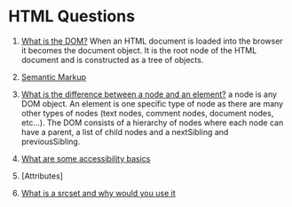 # HTML Questions

1. [What is the DOM?]() When an HTML document is loaded into the browser it becomes the document object. It is the root node of the HTML document and is constructed as a tree of objects.
2. [Semantic Markup]()
3. [What is the difference between a node and an element?]() a node is any DOM object. An element is one specific type of node as there are many other types of nodes (text nodes, comment nodes, document nodes, etc...). The DOM consists of a hierarchy of nodes where each node can have a parent, a list of child nodes and a nextSibling and previousSibling.

4. [What are some accessibility basics]()
5. [Attributes]
6. [What is a srcset and why would you use it](/html/srcset.md)

